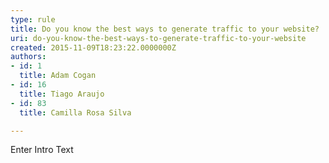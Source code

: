```yaml
---
type: rule
title: Do you know the best ways to generate traffic to your website?
uri: do-you-know-the-best-ways-to-generate-traffic-to-your-website
created: 2015-11-09T18:23:22.0000000Z
authors:
- id: 1
  title: Adam Cogan
- id: 16
  title: Tiago Araujo
- id: 83
  title: Camilla Rosa Silva

---
```




<span class='intro'> Enter Intro Text </span>




